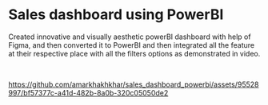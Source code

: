 # Sales dashboard using PowerBI 
Created innovative and visually aesthetic powerBI dashboard with help of Figma, and then converted it to PowerBI and then integrated all the feature at their respective place with all the filters options as
demonstrated in video.<br>

<br>

https://github.com/amarkhakhkhar/sales_dashboard_powerbi/assets/95528997/bf57377c-a41d-482b-8a0b-320c05050de2

